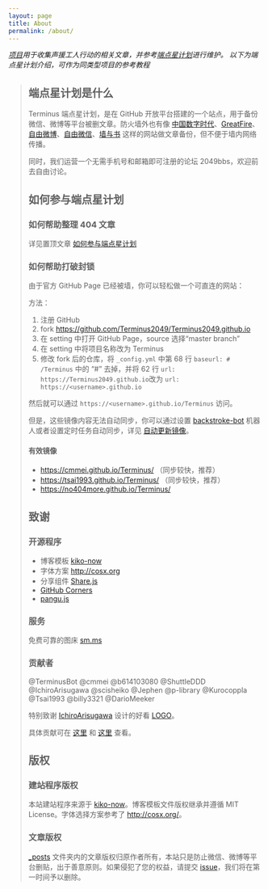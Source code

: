 ```yaml
---	
layout: page	
title: About	
permalink: /about/	
---
```


*[项目](https://github.com/leafflew/worker)用于收集声援工人行动的相关文章，并参考[端点星计划](https://github.com/Terminus2049/Terminus2049.github.io)进行维护。*
*以下为端点星计划介绍，可作为同类型项目的参考教程*

> ## **端点星计划是什么**
>
> Terminus 端点星计划，是在 GitHub 开放平台搭建的一个站点，用于备份微信、微博等平台被删文章。防火墙外也有像 [中国数字时代](https://chinadigitaltimes.net/chinese/)、[GreatFire](https://zh.greatfire.org/)、[自由微博](https://freeweibo.com/)、[自由微信](https://freewechat.com/)、[墙与书](https://wallsandbooks.wordpress.com) 这样的网站做文章备份，但不便于墙内网络传播。
>
> 同时，我们运营一个无需手机号和邮箱即可注册的论坛 2049bbs，欢迎前去自由讨论。
>
> ## **如何参与端点星计划**
>
> ### **如何帮助整理 404 文章**
>
> 详见置顶文章 [如何参与端点星计划](https://github.com/Terminus2049/Terminus2049.github.io/blob/master/_posts/2018-04-01-how-to-participate-in-terminus.md)
>
> ### **如何帮助打破封锁**
>
> 由于官方 GitHub Page 已经被墙，你可以轻松做一个可直连的网站：
>
> 方法：
> 1. 注册 GitHub
> 2. fork <https://github.com/Terminus2049/Terminus2049.github.io>
> 3. 在 setting 中打开 GitHub Page，source 选择“master branch”
> 4. 在 setting 中将项目名称改为 Terminus
> 5. 修改 fork 后的仓库，将 `_config.yml` 中第 68 行 `baseurl: # /Terminus` 中的 “#” 去掉，并将 62 行 `url: https://Terminus2049.github.io`改为 `url: https://<username>.github.io`
>
> 然后就可以通过 `https://<username>.github.io/Terminus` 访问。
>
> 但是，这些镜像内容无法自动同步，你可以通过设置 [backstroke-bot](https://backstroke.co/) 机器人或者设置定时任务自动同步，详见 [自动更新镜像](https://github.com/Terminus2049/Terminus2049.github.io/issues/106)。
>
> #### **有效镜像**
>
> * <https://cmmei.github.io/Terminus/> （同步较快，推荐）
> * <https://tsai1993.github.io/Terminus/> （同步较快，推荐）
> * <https://no404more.github.io/Terminus/>
>
> ## **致谢**
>
> ### **开源程序**
>
> - 博客模板 [kiko-now](https://github.com/AWEEKJ/kiko-now)
> - 字体方案 <http://cosx.org>
> - 分享组件 [Share.js](https://github.com/overtrue/share.js)
> - [GitHub Corners](http://tholman.com/github-corners/)
> - [pangu.js](https://github.com/vinta/pangu.js)
>
> ### **服务**
>
> 免费可靠的图床 [sm.ms](https://sm.ms/)
>
> ### **贡献者**
>
> @TerminusBot @cmmei @b614103080 @ShuttleDDD @IchiroArisugawa @scisheiko @Jephen @p-library @Kurocoppla @Tsai1993 @billy3321 @DarioMeeker
>
> 特别致谢 [IchiroArisugawa](https://github.com/IchiroArisugawa) 设计的好看 [LOGO](https://github.com/Terminus2049/Terminus2049.github.io/tree/master/images)。
>
> 具体贡献可在 [这里](https://github.com/Info-cn/Terminus/graphs/contributors) 和 [这里](https://github.com/Terminus2049/Terminus2049.github.io/graphs/contributors) 查看。
>
> ## **版权**
>
> ### **建站程序版权**
>
> 本站建站程序来源于 [kiko-now](https://github.com/AWEEKJ/kiko-now)。博客模板文件版权继承并遵循 MIT License。字体选择方案参考了 <http://cosx.org/>。
>
> ### **文章版权**
>
> [_posts](https://github.com/Terminus2049/Terminus2049.github.io/tree/master/_posts) 文件夹内的文章版权归原作者所有，本站只是防止微信、微博等平台删贴，出于善意原则。如果侵犯了您的权益，请提交 [issue](https://github.com/Terminus2049/Terminus2049.github.io/issues)，我们将在第一时间予以删除。
